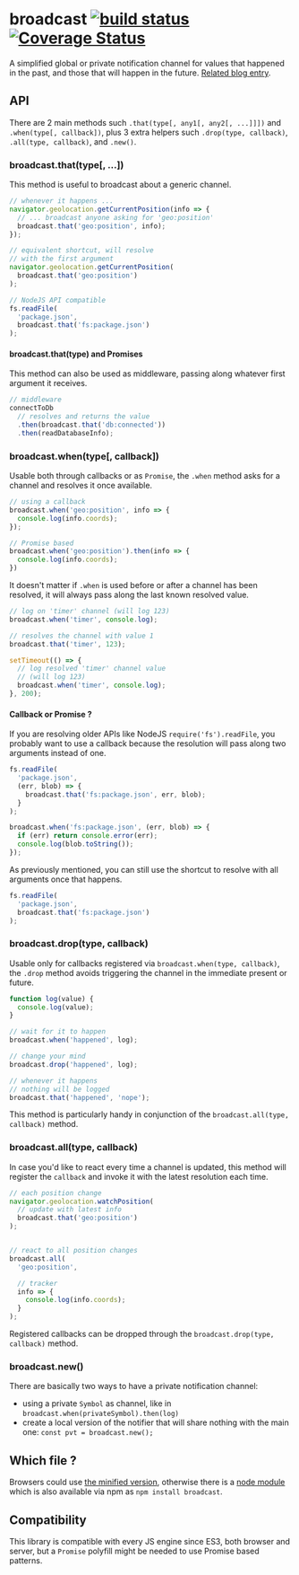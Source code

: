broadcast [![build status](https://secure.travis-ci.org/WebReflection/broadcast.svg)](http://travis-ci.org/WebReflection/broadcast) [![Coverage Status](https://coveralls.io/repos/github/WebReflection/broadcast/badge.svg?branch=master)](https://coveralls.io/github/WebReflection/broadcast?branch=master)
=========

A simplified global or private notification channel for values that happened in the past,
and those that will happen in the future.
[Related blog entry](https://www.webreflection.co.uk/blog/2015/08/14/the-line-between-events-and-promises).


## API
There are 2 main methods such `.that(type[, any1[, any2[, ...]]])` and `.when(type[, callback])`,
plus 3 extra helpers such `.drop(type, callback)`, `.all(type, callback)`, and `.new()`.


### broadcast.that(type[, ...])
This method is useful to broadcast about a generic channel.

```js
// whenever it happens ...
navigator.geolocation.getCurrentPosition(info => {
  // ... broadcast anyone asking for 'geo:position'
  broadcast.that('geo:position', info);
});

// equivalent shortcut, will resolve
// with the first argument
navigator.geolocation.getCurrentPosition(
  broadcast.that('geo:position')
);

// NodeJS API compatible
fs.readFile(
  'package.json',
  broadcast.that('fs:package.json')
);
```


#### broadcast.that(type) and Promises
This method can also be used as middleware, passing along whatever first argument it receives.

```js
// middleware
connectToDb
  // resolves and returns the value
  .then(broadcast.that('db:connected'))
  .then(readDatabaseInfo);
```


### broadcast.when(type[, callback])
Usable both through callbacks or as `Promise`, the `.when` method asks for a channel and resolves it once available.

```js
// using a callback
broadcast.when('geo:position', info => {
  console.log(info.coords);
});

// Promise based
broadcast.when('geo:position').then(info => {
  console.log(info.coords);
})
```

It doesn't matter if `.when` is used before or after a channel has been resolved, it will always pass along the last known resolved value.

```js
// log on 'timer' channel (will log 123)
broadcast.when('timer', console.log);

// resolves the channel with value 1
broadcast.that('timer', 123);

setTimeout(() => {
  // log resolved 'timer' channel value
  // (will log 123)
  broadcast.when('timer', console.log);
}, 200);
```


#### Callback or Promise ?
If you are resolving older APIs like NodeJS `require('fs').readFile`,
you probably want to use a callback because the resolution will pass along two arguments instead of one.

```js
fs.readFile(
  'package.json',
  (err, blob) => {
    broadcast.that('fs:package.json', err, blob);
  }
);

broadcast.when('fs:package.json', (err, blob) => {
  if (err) return console.error(err);
  console.log(blob.toString());
});
```

As previously mentioned, you can still use the shortcut to resolve with all arguments once that happens.

```js
fs.readFile(
  'package.json',
  broadcast.that('fs:package.json')
);
```


### broadcast.drop(type, callback)
Usable only for callbacks registered via `broadcast.when(type, callback)`,
the `.drop` method avoids triggering the channel in the immediate present or future.

```js
function log(value) {
  console.log(value);
}

// wait for it to happen
broadcast.when('happened', log);

// change your mind
broadcast.drop('happened', log);

// whenever it happens
// nothing will be logged
broadcast.that('happened', 'nope');
```
This method is particularly handy in conjunction of the `broadcast.all(type, callback)` method.


### broadcast.all(type, callback)
In case you'd like to react every time a channel is updated,
this method will register the `callback` and invoke it with the latest resolution each time.

```js
// each position change
navigator.geolocation.watchPosition(
  // update with latest info
  broadcast.that('geo:position')
);


// react to all position changes
broadcast.all(
  'geo:position',

  // tracker
  info => {
    console.log(info.coords);
  }
);
```

Registered callbacks can be dropped through the `broadcast.drop(type, callback)` method.

### broadcast.new()
There are basically two ways to have a private notification channel:

  * using a private `Symbol` as channel, like in `broadcast.when(privateSymbol).then(log)`
  * create a local version of the notifier that will share nothing with the main one:
    `const pvt = broadcast.new();`


## Which file ?
Browsers could use [the minified version](https://github.com/WebReflection/broadcast/blob/master/build/min.js), otherwise there is a [node module](https://github.com/WebReflection/broadcast/blob/master/build/broadcast.node.js)
which is also available via npm as `npm install broadcast`.


## Compatibility
This library is compatible with every JS engine since ES3, both browser and server,
but a `Promise` polyfill might be needed to use Promise based patterns.
